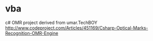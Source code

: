 # vba

c# OMR project derived from umar.TechBOY
http://www.codeproject.com/Articles/451169/Csharp-Optical-Marks-Recognition-OMR-Engine
